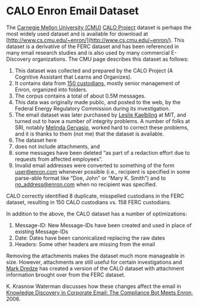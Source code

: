 # CALO Enron Email Dataset

The [Carnegie Mellon University (CMU)](http://www.cmu.edu/) [CALO Project](http://www.ai.sri.com/project/CALO) dataset is perhaps the most widely used dataset and is available for download at [http://www.cs.cmu.edu/~enron/](http://www.cs.cmu.edu/~enron/). This dataset is a derivative of the FERC dataset and has been referenced in many email research studies and is also used by many commercial E-Discovery organizations. The CMU page describes this dataset as follows:

1. This dataset was collected and prepared by the CALO Project (A Cognitive Assistant that Learns and Organizes).
2. It contains data from [150 custodians](https://github.com/enrondata/enrondata/blob/master/data/misc/edrp_calo-enron_maildir-users.txt), mostly senior management of Enron, organized into folders.
3. The corpus contains a total of about 0.5M messages.
4. This data was originally made public, and posted to the web, by the Federal Energy Regulatory Commission during its investigation.
5. The email dataset was later purchased by [Leslie Kaelbling](http://people.csail.mit.edu/lpk/) at MIT, and turned out to have a number of integrity problems. A number of folks at SRI, notably [Melinda Gervasio](http://www.ai.sri.com/people/gervasio), worked hard to correct these problems, and it is thanks to them (not me) that the dataset is available.
6. The dataset here
  1. does not include attachments, and
  2. some messages have been deleted “as part of a redaction effort due to requests from affected employees”.
  3. Invalid email addresses were converted to something of the form user@enron.com whenever possible (i.e., recipient is specified in some parse-able format like “Doe, John” or “Mary K. Smith”) and to no_address@enron.com when no recipient was specified.

CALO correctly identified 8 duplicate, misspelled custodians in the FERC dataset, resulting in 150 CALO custodians vs. 158 FERC custodians.

In addition to the above, the CALO dataset has a number of optimizations:

1. Message-ID: New Message-IDs have been created and used in place of existing Message-IDs
2. Date: Dates have been canonicalized replacing the raw dates
3. Headers: Some other headers are missing from the email

Removing the attachments makes the dataset much more manageable in size. However, attachments are still useful for certain investigations and [Mark Dredze](http://www.cs.jhu.edu/~mdredze/) has created a version of the CALO dataset with attachment information brought over from the FERC dataset.

K. Krasnow Waterman discusses how these changes affect the email in [Knowledge Discovery in Corporate Email: The Compliance Bot Meets Enron](https://dspace.mit.edu/handle/1721.1/37574), 2006.
